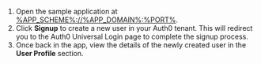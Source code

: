 1. Open the sample application at [%APP_SCHEME%://%APP_DOMAIN%:%PORT%](%APP_SCHEME%://%APP_DOMAIN%:%PORT%).
1. Click **Signup** to create a new user in your Auth0 tenant.
This will redirect you to the Auth0 Universal Login page to complete the signup process.
1. Once back in the app, view the details of the newly created user in the **User Profile** section.
